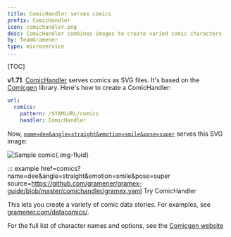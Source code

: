 ```yaml
---
title: ComicHandler serves comics
prefix: ComicHandler
icon: comichandler.png
desc: ComicHandler combines images to create varied comic characters
by: TeamGramener
type: microservice
...
```


[TOC]

**v1.71**. [ComicHandler](.) serves comics as SVG files. It's based on the [Comicgen](https://gramener.com/comicgen/) library. Here's how to create a ComicHandler:

```yaml
url:
  comics:
    pattern: /$YAMLURL/comics
    handler: ComicHandler
```

Now, [`name=dee&angle=straight&emotion=smile&pose=super`](name=dee&angle=straight&emotion=smile&pose=super) serves this SVG image:

![Sample comic](../../comichandler/sample.svg){.img-fluid}

::: example href=comics?name=dee&angle=straight&emotion=smile&pose=super source=https://github.com/gramener/gramex-guide/blob/master/comichandler/gramex.yaml
    Try ComicHandler

This lets you create a variety of comic data stories. For examples, see [gramener.com/datacomics/](https://gramener.com/datacomics/).

For the full list of character names and options, see the
[Comicgen website](https://gramener.com/comicgen/v1/)
